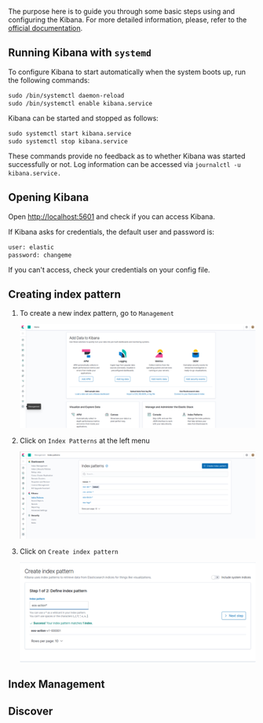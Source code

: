 The purpose here is to guide you through some basic steps using and configuring the Kibana. 
For more detailed information, please, refer to the [official documentation](https://www.elastic.co/guide/en/kibana/current/index.html).

## Running Kibana with `systemd`
To configure Kibana to start automatically when the system boots up, run the following commands:
```
sudo /bin/systemctl daemon-reload
sudo /bin/systemctl enable kibana.service
```
Kibana can be started and stopped as follows:
```
sudo systemctl start kibana.service
sudo systemctl stop kibana.service
```
These commands provide no feedback as to whether Kibana was started successfully or not. 
Log information can be accessed via `journalctl -u kibana.service.`

## Opening Kibana

Open [http://localhost:5601](http://localhost:5601) and check if you can access Kibana.

If Kibana asks for credentials, the default user and password is:

```
user: elastic
password: changeme
```
    
If you can't access, check your credentials on your config file.

## Creating index pattern

1. To create a new index pattern, go to `Management`

    [![kibana](img/kibana1.png)](img/kibana1.png)

2. Click on `Index Patterns` at the left menu
 
    [![kibana](img/kibana2.png)](img/kibana2.png)

3. Click on `Create index pattern`
 
    [![kibana](img/kibana3.png)](img/kibana3.png)

## Index Management

## Discover